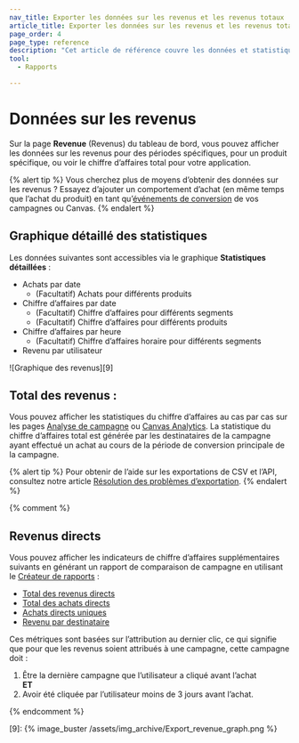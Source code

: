 ```yaml
---
nav_title: Exporter les données sur les revenus et les revenus totaux
article_title: Exporter les données sur les revenus et les revenus totaux
page_order: 4
page_type: reference
description: "Cet article de référence couvre les données et statistiques sur les revenus."
tool: 
  - Rapports

---
```


# Données sur les revenus

Sur la page **Revenue** (Revenus) du tableau de bord, vous pouvez afficher les données sur les revenus pour des périodes spécifiques, pour un produit spécifique, ou voir le chiffre d’affaires total pour votre application.

{% alert tip %}
Vous cherchez plus de moyens d’obtenir des données sur les revenus ? Essayez d’ajouter un comportement d’achat (en même temps que l’achat du produit) en tant qu’[événements de conversion]({{site.baseurl}}/user_guide/engagement_tools/campaigns/building_campaigns/conversion_events/) de vos campagnes ou Canvas.
{% endalert %}

## Graphique détaillé des statistiques

Les données suivantes sont accessibles via le graphique **Statistiques détaillées** :

- Achats par date
    - (Facultatif) Achats pour différents produits
- Chiffre d’affaires par date
    - (Facultatif) Chiffre d’affaires pour différents segments
    - (Facultatif) Chiffre d’affaires pour différents produits
- Chiffre d’affaires par heure
    - (Facultatif) Chiffre d’affaires horaire pour différents segments
- Revenu par utilisateur

![Graphique des revenus][9]

## Total des revenus :

Vous pouvez afficher les statistiques du chiffre d’affaires au cas par cas sur les pages [Analyse de campagne]({{site.baseurl}}/user_guide/data_and_analytics/your_reports/campaign_analytics/) ou [Canvas Analytics]({{site.baseurl}}/user_guide/engagement_tools/canvas/testing_canvases/measuring_and_testing_with_canvas_analytics/). La statistique du chiffre d’affaires total est générée par les destinataires de la campagne ayant effectué un achat au cours de la période de conversion principale de la campagne.

{% alert tip %}
Pour obtenir de l’aide sur les exportations de CSV et l’API, consultez notre article [Résolution des problèmes d’exportation]({{site.baseurl}}/user_guide/data_and_analytics/export_braze_data/export_troubleshooting/).
{% endalert %}

{% comment %}

## Revenus directs

Vous pouvez afficher les indicateurs de chiffre d’affaires supplémentaires suivants en générant un rapport de comparaison de campagne en utilisant le [Créateur de rapports][1] :

- [Total des revenus directs][2]
- [Total des achats directs][3]
- [Achats directs uniques][4]
- [Revenu par destinataire][5]

Ces métriques sont basées sur l’attribution au dernier clic, ce qui signifie que pour que les revenus soient attribués à une campagne, cette campagne doit :

1. Être la dernière campagne que l’utilisateur a cliqué avant l’achat
    <br>**ET**<br>
2. Avoir été cliquée par l’utilisateur moins de 3 jours avant l’achat.

{% endcomment %}

[1]: {{site.baseurl}}/user_guide/data_and_analytics/your_reports/report_builder/
[2]: {{site.baseurl}}/user_guide/data_and_analytics/report_metrics/#total-direct-revenue
[3]: {{site.baseurl}}/user_guide/data_and_analytics/report_metrics/#total-direct-purchases
[4]: {{site.baseurl}}/user_guide/data_and_analytics/report_metrics/#unique-direct-purchases
[5]: {{site.baseurl}}/user_guide/data_and_analytics/report_metrics/#revenue-per-recipient



[9]: {% image_buster /assets/img_archive/Export_revenue_graph.png %}
